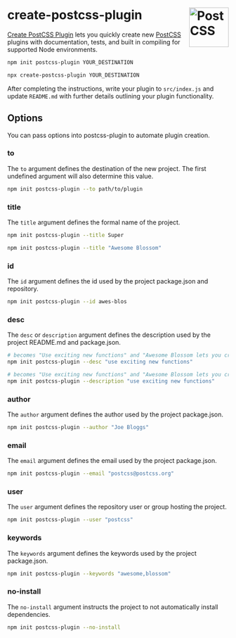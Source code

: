 # create-postcss-plugin [<img src="https://postcss.github.io/postcss/logo.svg" alt="PostCSS" width="90" height="90" align="right">][PostCSS]

[Create PostCSS Plugin] lets you quickly create new [PostCSS] plugins with
documentation, tests, and built in compiling for supported Node environments.

```sh
npm init postcss-plugin YOUR_DESTINATION
```

```sh
npx create-postcss-plugin YOUR_DESTINATION
```

After completing the instructions, write your plugin to `src/index.js` and
update `README.md` with further details outlining your plugin functionality.

## Options

You can pass options into postcss-plugin to automate plugin creation.

### to

The `to` argument defines the destination of the new project. The first
undefined argument will also determine this value.

```sh
npm init postcss-plugin --to path/to/plugin
```

### title

The `title` argument defines the formal name of the project.

```sh
npm init postcss-plugin --title Super
```

```sh
npm init postcss-plugin --title "Awesome Blossom"
```

### id

The `id` argument defines the id used by the project package.json and
repository.

```sh
npm init postcss-plugin --id awes-blos
```

### desc

The `desc` or `description` argument defines the description used by the
project README.md and package.json.

```sh
# becomes "Use exciting new functions" and "Awesome Blossom lets you create new functions in CSS."
npm init postcss-plugin --desc "use exciting new functions"
```

```sh
# becomes "Use exciting new functions" and "Awesome Blossom lets you create new functions in CSS."
npm init postcss-plugin --description "use exciting new functions"
```

### author

The `author` argument defines the author used by the project package.json.

```sh
npm init postcss-plugin --author "Joe Bloggs"
```

### email

The `email` argument defines the email used by the project package.json.

```sh
npm init postcss-plugin --email "postcss@postcss.org"
```

### user

The `user` argument defines the repository user or group hosting the project.

```sh
npm init postcss-plugin --user "postcss"
```

### keywords

The `keywords` argument defines the keywords used by the project package.json.

```sh
npm init postcss-plugin --keywords "awesome,blossom"
```

### no-install

The `no-install` argument instructs the project to not automatically install
dependencies.

```sh
npm init postcss-plugin --no-install
```

[Create PostCSS Plugin]: https://github.com/csstools/create-postcss-plugin
[PostCSS]: https://github.com/postcss/postcss
